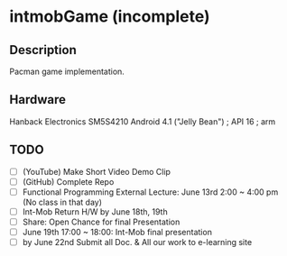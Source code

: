 ﻿# intmobGame (incomplete)

## Description
Pacman game implementation.

## Hardware
Hanback Electronics SM5S4210 Android 4.1 ("Jelly Bean") ; API 16 ; arm

## TODO
- [ ] (YouTube) Make Short Video Demo Clip
- [ ] (GitHub) Complete Repo
- [ ] Functional Programming External Lecture: June 13rd 2:00 ~ 4:00 pm (No class in that day)
- [ ] Int-Mob Return H/W by June 18th, 19th
- [ ] Share: Open Chance for final Presentation
- [ ] June 19th 17:00 ~ 18:00: Int-Mob final presentation
- [ ] by June 22nd Submit all Doc. & All our work to e-learning site
